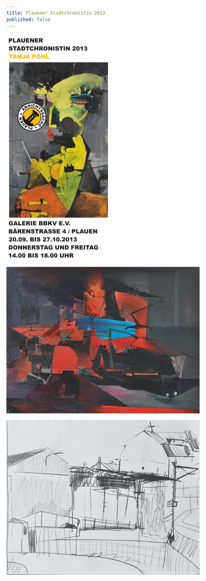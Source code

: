 ```yaml
---
title: Plauener Stadtchronistin 2013
published: false
---
```

![Plauener Stadtchronistin 2013 1](/img/stadtchronistin-plauen-tanja-pohl-1.jpg)

![Plauener Stadtchronistin 2013 2](/img/stadtchronistin-plauen-tanja-pohl-2.jpg)

![Plauener Stadtchronistin 2013 3](/img/stadtchronistin-plauen-tanja-pohl-3.jpg)
